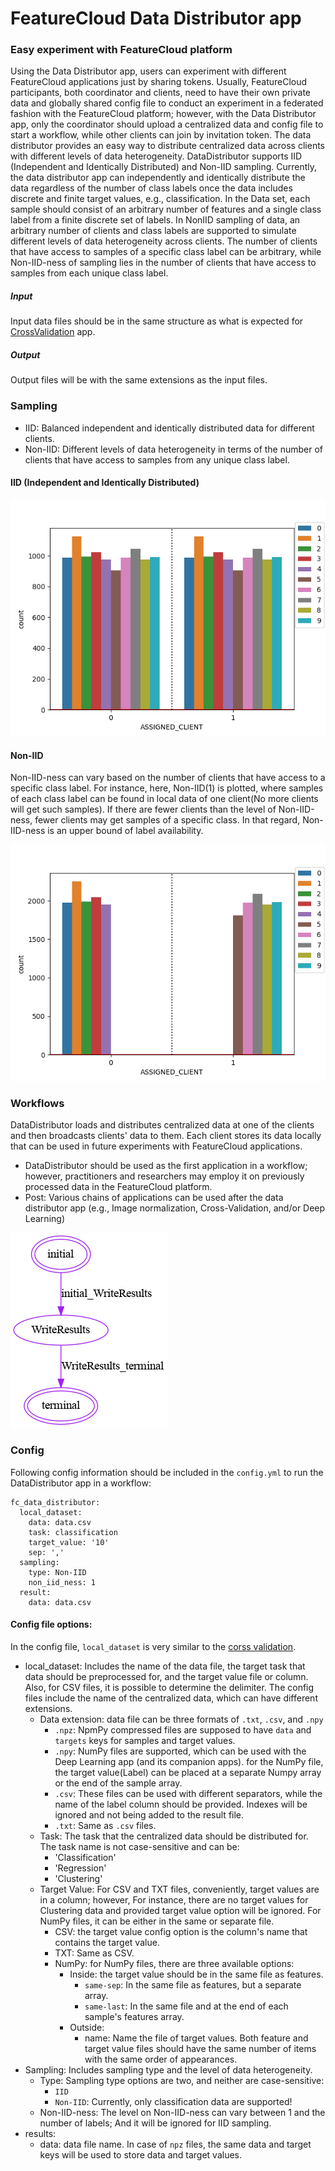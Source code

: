 # FeatureCloud Data Distributor app
### Easy experiment with FeatureCloud platform
Using the Data Distributor app, users can experiment with different FeatureCloud applications
just by sharing tokens. Usually, FeatureCloud participants, both coordinator and clients, need to 
have their own private data and globally shared config file to conduct an experiment in a federated fashion with the FeatureCloud platform; however, with the Data Distributor app, only the coordinator should 
upload a centralized data and config file to start a workflow, while other clients can join by invitation
token.
The data distributor provides an easy way to distribute centralized data across clients with different levels of data heterogeneity.
DataDistributor supports IID (Independent and Identically Distributed) and Non-IID sampling.
Currently, the data distributor app can independently and identically distribute the data regardless of the number of class labels once the data includes discrete and finite target values, e.g., classification. In the Data set, each sample should consist of an arbitrary number of features
and a single class label from a finite discrete set of labels.
In NonIID sampling of data, an arbitrary number of clients and class labels are supported to simulate different levels of data heterogeneity across clients. The number of clients that have access to samples of a specific class label can be arbitrary, while Non-IID-ness of sampling lies in the number of clients that have access to samples from
each unique class label.

##### Input
Input data files should be in the same structure as what is expected for [CrossValidation](https://github.com/FeatureCloud/fc-cross-validation/tree/Numpy#input) app.  
   
##### Output
Output files will be with the same extensions as the input files. 

### Sampling

- IID: Balanced independent and identically distributed data for different clients.
- Non-IID: Different levels of data heterogeneity in terms of the number of clients that have access to samples from any unique class label.

#### IID (Independent and Identically Distributed)
![IID (Independent and Identically Distributed)](data/images/IID-hist.png)


#### Non-IID

Non-IID-ness can vary based on the number of clients that have access to a specific class label.
For instance, here, Non-IID(1) is plotted, where samples of each class label can be found in local data of one client(No more clients will get such samples). If there are fewer clients
than the level of Non-IID-ness, fewer clients may get samples of a specific class. In that regard,
Non-IID-ness is an upper bound of label availability.

![Non-IID](data/images/non-iid-hist.png)

### Workflows
DataDistributor loads and distributes centralized data at one of the clients and then broadcasts clients' data to them.
Each client stores its data locally that can be used in future experiments with FeatureCloud applications.
- DataDistributor should be used as the first application in a workflow; however, practitioners and researchers may employ
    it on previously processed data in the FeatureCloud platform. 
- Post: Various chains of applications can be used after the data distributor app (e.g., Image normalization, Cross-Validation, and/or Deep Learning)

![Diagram](data/images/DataDistributor.png)

### Config
Following config information should be included in the `config.yml` to run the DataDistributor app in a workflow:
```angular2html
fc_data_distributor:
  local_dataset:
    data: data.csv
    task: classification
    target_value: '10'
    sep: ','
  sampling:
    type: Non-IID
    non_iid_ness: 1
  result:
    data: data.csv
```
#### Config file options:
In the config file, `local_dataset` is very similar to the [corss validation](https://github.com/FeatureCloud/fc-cross-validation/tree/Numpy#input).
- local_dataset: Includes the name of the data file, the target task that data should be preprocessed for, and the target value file or column. Also, for CSV files, it is possible to determine the delimiter. 
  The config files include the name of the centralized data, which can have different extensions.
  - Data extension: data file can be three formats of `.txt`, `.csv`, and `.npy` 
    - `.npz`: NpmPy compressed files are supposed to have `data` and `targets` keys for samples and target values.
    - `.npy`: NumPy files are supported, which can be used with the Deep Learning app (and its companion apps).
      for the NumPy file, the target value(Label) can be placed at a separate Numpy array or the end of the sample
      array.
    - `.csv`: These files can be used with different separators, while the name of the label column should be provided.
      Indexes will be ignored and not being added to the result file.
    - `.txt`: Same as `.csv` files. 
  - Task: The task that the centralized data should be distributed for. 
    The task name is not case-sensitive and can be:
      - 'Classification'
      - 'Regression'
      - 'Clustering' 
  - Target Value: For CSV and TXT files, conveniently, target values are in a column; however,
      For instance, there are no target values for Clustering data and provided target value option will be ignored. For NumPy files, it can be either in the same or separate file.  
    - CSV: the target value config option is the column's name that contains the target value.
    - TXT: Same as CSV.
    - NumPy: for NumPy files, there are three available options:
      - Inside: the target value should be in the same file as features.
        - `same-sep`: In the same file as features, but a separate array.
        - `same-last`: In the same file and at the end of each sample's features array.
      - Outside:
        - name: Name the file of target values. 
          Both feature and target value files should have the same number of items with the same order of appearances.
- Sampling: Includes sampling type and the level of data heterogeneity.
  - Type: Sampling type options are two, and neither are case-sensitive:
    - `IID`
    - `Non-IID`: Currently, only classification data are supported!
  - Non-IID-ness: The level on Non-IID-ness can vary between 1 and the number of labels;
  And it will be ignored for IID sampling.
- results:
  - data: data file name. In case of `npz` files, the same data and target keys will be used to store data and target values.

